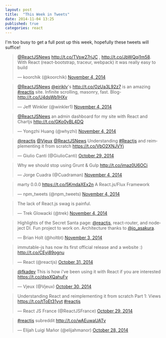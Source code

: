```yaml
---
layout: post
title:  "This Week in Tweets"
date: 2014-11-04 13:25
published: true
categories: react
---
```

I'm too busy to get a full post up this week, hopefully these tweets will suffice!
<script async src="//platform.twitter.com/widgets.js" charset="utf-8"></script>
<blockquote class="twitter-tweet" lang="en"><p><a href="https://twitter.com/ReactJSNews">@ReactJSNews</a> <a href="http://t.co/TVsw27rjJC">http://t.co/TVsw27rjJC</a> , <a href="http://t.co/JbWQqi1m58">http://t.co/JbWQqi1m58</a>. With React (react-bootstrap, traceur, webpack) it was really easy to build</p>&mdash; koorchik (@koorchik) <a href="https://twitter.com/koorchik/status/529619222121697281">November 4, 2014</a></blockquote>

<blockquote class="twitter-tweet" lang="en"><p><a href="https://twitter.com/ReactJSNews">@ReactJSNews</a> <a href="https://twitter.com/eiriklv">@eiriklv</a>&#39;s <a href="http://t.co/OzUa3L92z7">http://t.co/OzUa3L92z7</a> is an amazing <a href="https://twitter.com/hashtag/reactjs?src=hash">#reactjs</a> site. Infinite scrolling, masonry, fast. Blog- <a href="http://t.co/U4dsWb1HXv">http://t.co/U4dsWb1HXv</a></p>&mdash; Jeff Winkler (@winkler1) <a href="https://twitter.com/winkler1/status/529594852745699328">November 4, 2014</a></blockquote>

<blockquote class="twitter-tweet" lang="en"><p><a href="https://twitter.com/ReactJSNews">@ReactJSNews</a> an admin dashboard for my site with React and Chartjs <a href="http://t.co/GKo0yBL4DQ">http://t.co/GKo0yBL4DQ</a></p>&mdash; Yongzhi Huang (@whyzhi) <a href="https://twitter.com/whyzhi/status/529438259731263488">November 4, 2014</a></blockquote>

<blockquote class="twitter-tweet" lang="en"><p><a href="https://twitter.com/reactjs">@reactjs</a> <a href="https://twitter.com/Vjeux">@Vjeux</a> <a href="https://twitter.com/ReactJSNews">@ReactJSNews</a> Understanding <a href="https://twitter.com/hashtag/Reactjs?src=hash">#Reactjs</a> and reimplementing it from scratch <a href="https://t.co/VbO2XNJVYj">https://t.co/VbO2XNJVYj</a></p>&mdash; Giulio Canti (@GiulioCanti) <a href="https://twitter.com/GiulioCanti/status/527437980043313152">October 29, 2014</a></blockquote>

<blockquote class="twitter-tweet" lang="en"><p>Why we should stop using Grunt &amp; Gulp <a href="http://t.co/imaz0U6OCi">http://t.co/imaz0U6OCi</a></p>&mdash; Jorge Cuadra (@Cuadraman) <a href="https://twitter.com/Cuadraman/status/529680621522538496">November 4, 2014</a></blockquote>

<blockquote class="twitter-tweet" lang="en"><p>marty 0.0.0 <a href="https://t.co/5KmdaXEx2n">https://t.co/5KmdaXEx2n</a> A React.js/Flux Framework</p>&mdash; npm_tweets (@npm_tweets) <a href="https://twitter.com/npm_tweets/status/529699730537070592">November 4, 2014</a></blockquote>

<blockquote class="twitter-tweet" lang="en"><p>The lack of React.js swag is painful.</p>&mdash; Trek Glowacki (@trek) <a href="https://twitter.com/trek/status/529620930469707777">November 4, 2014</a></blockquote>

<blockquote class="twitter-tweet" lang="en"><p>Highlights of the Secret Santa page: <a href="https://twitter.com/reactjs">@reactjs</a>, react-router, and nodeject DI. Fun project to work on. Architecture thanks to <a href="https://twitter.com/jo_asakura">@jo_asakura</a>.</p>&mdash; Brian Holt (@holtbt) <a href="https://twitter.com/holtbt/status/529346794442854400">November 3, 2014</a></blockquote>

<blockquote class="twitter-tweet" lang="en"><p>immutable-js has now its first official release and a website :) <a href="http://t.co/CEyi89ognu">http://t.co/CEyi89ognu</a></p>&mdash; React (@reactjs) <a href="https://twitter.com/reactjs/status/528318148676947968">October 31, 2014</a></blockquote>

<blockquote class="twitter-tweet" lang="en"><p><a href="https://twitter.com/fkadev">@fkadev</a> This is how i&#39;ve been using it with React if you are interested <a href="https://t.co/dsqXQahuFv">https://t.co/dsqXQahuFv</a></p>&mdash; Vjeux (@Vjeux) <a href="https://twitter.com/Vjeux/status/527873902761213952">October 30, 2014</a></blockquote>

<blockquote class="twitter-tweet" lang="en"><p>Understanding React and reimplementing it from scratch Part 1: Views&#10;<a href="https://t.co/tToEt31yvt">https://t.co/tToEt31yvt</a>&#10;<a href="https://twitter.com/hashtag/reactjs?src=hash">#reactjs</a></p>&mdash; React JS France (@ReactJSFrance) <a href="https://twitter.com/ReactJSFrance/status/527514410022359041">October 29, 2014</a></blockquote>

<blockquote class="twitter-tweet" lang="en"><p><a href="https://twitter.com/hashtag/reactjs?src=hash">#reactjs</a> subreddit <a href="http://t.co/wAEuwaUATv">http://t.co/wAEuwaUATv</a></p>&mdash; Elijah Luigi Mañor (@elijahmanor) <a href="https://twitter.com/elijahmanor/status/527082569914150912">October 28, 2014</a></blockquote>
